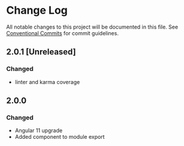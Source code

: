 # Change Log

All notable changes to this project will be documented in this file.
See [Conventional Commits](https://conventionalcommits.org) for commit guidelines.

## 2.0.1 [Unreleased]

### Changed

- linter and karma coverage

## 2.0.0

### Changed

- Angular 11 upgrade
- Added component to module export 